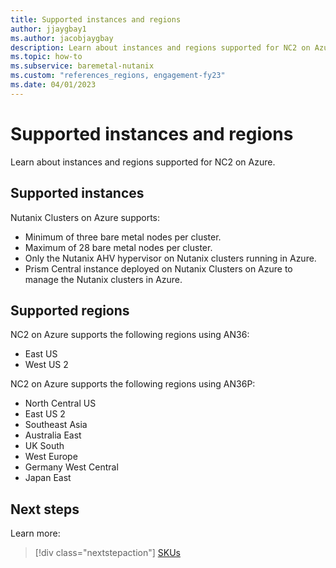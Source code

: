 ```yaml
---
title: Supported instances and regions
author: jjaygbay1
ms.author: jacobjaygbay
description: Learn about instances and regions supported for NC2 on Azure.
ms.topic: how-to
ms.subservice: baremetal-nutanix
ms.custom: "references_regions, engagement-fy23" 
ms.date: 04/01/2023
---
```


# Supported instances and regions

Learn about instances and regions supported for NC2 on Azure.

## Supported instances

Nutanix Clusters on Azure supports:

* Minimum of three bare metal nodes per cluster.
* Maximum of 28 bare metal nodes per cluster.
* Only the Nutanix AHV hypervisor on Nutanix clusters running in Azure.
* Prism Central instance deployed on Nutanix Clusters on Azure to manage the Nutanix clusters in Azure.

## Supported regions

NC2 on Azure supports the following regions using AN36:

* East US
* West US 2

NC2 on Azure supports the following regions using AN36P:

* North Central US
* East US 2
* Southeast Asia
* Australia East
* UK South
* West Europe
* Germany West Central
* Japan East

## Next steps

Learn more:

> [!div class="nextstepaction"]
> [SKUs](skus.md)
